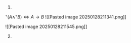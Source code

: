 1.
$\urcorner(A\wedge\urcorner B) \Leftrightarrow A \rightarrow B$ 
![[Pasted image 20250128211341.png]]

![[Pasted image 20250128211545.png]]

2.
